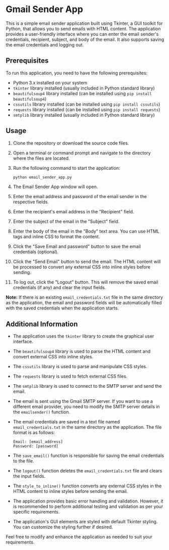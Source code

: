 # Gmail Sender App

This is a simple email sender application built using Tkinter, a GUI toolkit for Python, that allows you to send emails with HTML content. The application provides a user-friendly interface where you can enter the email sender's credentials, recipient, subject, and body of the email. It also supports saving the email credentials and logging out.

## Prerequisites

To run this application, you need to have the following prerequisites:

- Python 3.x installed on your system
- `tkinter` library installed (usually included in Python standard library)
- `beautifulsoup4` library installed (can be installed using `pip install beautifulsoup4`)
- `cssutils` library installed (can be installed using `pip install cssutils`)
- `requests` library installed (can be installed using `pip install requests`)
- `smtplib` library installed (usually included in Python standard library)

## Usage

1. Clone the repository or download the source code files.

2. Open a terminal or command prompt and navigate to the directory where the files are located.

3. Run the following command to start the application:

   ```bash
   python email_sender_app.py
   ```

4. The Email Sender App window will open.

5. Enter the email address and password of the email sender in the respective fields.

6. Enter the recipient's email address in the "Recipient" field.

7. Enter the subject of the email in the "Subject" field.

8. Enter the body of the email in the "Body" text area. You can use HTML tags and inline CSS to format the content.

9. Click the "Save Email and password" button to save the email credentials (optional).

10. Click the "Send Email" button to send the email. The HTML content will be processed to convert any external CSS into inline styles before sending.

11. To log out, click the "Logout" button. This will remove the saved email credentials (if any) and clear the input fields.

**Note:** If there is an existing `email_credentials.txt` file in the same directory as the application, the email and password fields will be automatically filled with the saved credentials when the application starts.

## Additional Information

- The application uses the `tkinter` library to create the graphical user interface.

- The `beautifulsoup4` library is used to parse the HTML content and convert external CSS into inline styles.

- The `cssutils` library is used to parse and manipulate CSS styles.

- The `requests` library is used to fetch external CSS files.

- The `smtplib` library is used to connect to the SMTP server and send the email.

- The email is sent using the Gmail SMTP server. If you want to use a different email provider, you need to modify the SMTP server details in the `emailsender()` function.

- The email credentials are saved in a text file named `email_credentials.txt` in the same directory as the application. The file format is as follows:

  ```
  Email: [email_address]
  Password: [password]
  ```

- The `save_email()` function is responsible for saving the email credentials to the file.

- The `logout()` function deletes the `email_credentials.txt` file and clears the input fields.

- The `style_to_inline()` function converts any external CSS styles in the HTML content to inline styles before sending the email.

- The application provides basic error handling and validation. However, it is recommended to perform additional testing and validation as per your specific requirements.

- The application's GUI elements are styled with default Tkinter styling. You can customize the styling further if desired.

Feel free to modify and enhance the application as needed to suit your requirements.
